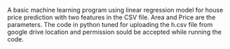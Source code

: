 A basic machine learning program using linear regression model for house price prediction with two features in the CSV file. Area and Price are the parameters. The code in python tuned for uploading the h.csv file from google drive location and permission sould be accepted while running the code. 
